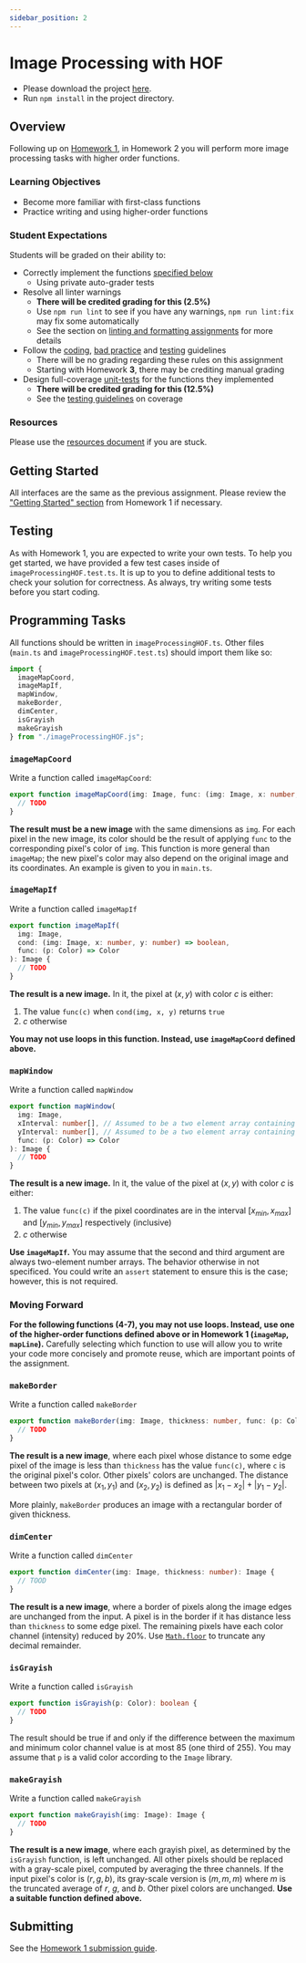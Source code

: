 ```yaml
---
sidebar_position: 2
---
```


# Image Processing with HOF

- Please download the project [here](https://github.com/umass-compsci-220/public-materials/raw/main/homework/02-image-processing-with-hof.zip).
- Run `npm install` in the project directory.

## Overview

Following up on [Homework 1](/materials/homework/image-processing), in Homework 2 you will perform more image processing tasks with higher order functions.

### Learning Objectives

- Become more familiar with first-class functions
- Practice writing and using higher-order functions

### Student Expectations

Students will be graded on their ability to:

- Correctly implement the functions [specified below](#programming-tasks)
  - Using private auto-grader tests
- Resolve all linter warnings
  - **There will be credited grading for this (2.5%)**
  - Use `npm run lint` to see if you have any warnings, `npm run lint:fix` may fix some automatically
  - See the section on [linting and formatting assignments](/materials/tutorials/homework/editing#linting-and-formatting-assignments) for more details
- Follow the [coding](/materials/homework/image-processing), [bad practice](/materials/guidelines/bad-practices) and [testing](/materials/guidelines/testing) guidelines
  - There will be no grading regarding these rules on this assignment
  - Starting with Homework **3**, there may be crediting manual grading
- Design full-coverage [unit-tests](#testing) for the functions they implemented
  - **There will be credited grading for this (12.5%)**
  - See the [testing guidelines](/materials/guidelines/testing#coverage) on coverage

### Resources

Please use the [resources document](resources/README.md) if you are stuck.

## Getting Started

All interfaces are the same as the previous assignment. Please review the ["Getting Started" section](/materials/homework/image-processing#getting-started) from Homework 1 if necessary.

## Testing

As with Homework 1, you are expected to write your own tests. To help you get started, we have provided a few test cases inside of `imageProcessingHOF.test.ts`. It is up to you to define additional tests to check your solution for correctness. As always, try writing some tests before you start coding.

## Programming Tasks

All functions should be written in `imageProcessingHOF.ts`. Other files (`main.ts` and `imageProcessingHOF.test.ts`) should import them like so:

```ts
import {
  imageMapCoord,
  imageMapIf,
  mapWindow,
  makeBorder,
  dimCenter,
  isGrayish
  makeGrayish
} from "./imageProcessingHOF.js";
```

### `imageMapCoord`

Write a function called `imageMapCoord`:

```ts
export function imageMapCoord(img: Image, func: (img: Image, x: number, y: number) => Color): Image {
  // TODO
}
```

**The result must be a new image** with the same dimensions as `img`. For each pixel in the new image, its color should be the result of applying `func` to the corresponding pixel's color of `img`. This function is more general than `imageMap`; the new pixel's color may also depend on the original image and its coordinates. An example is given to you in `main.ts`.

### `imageMapIf`

Write a function called `imageMapIf`

```ts
export function imageMapIf(
  img: Image,
  cond: (img: Image, x: number, y: number) => boolean,
  func: (p: Color) => Color
): Image {
  // TODO
}
```

**The result is a new image.** In it, the pixel at $(x, y)$ with color $c$ is either:

1. The value `func(c)` when `cond(img, x, y)` returns `true`
2. $c$ otherwise

**You may not use loops in this function. Instead, use `imageMapCoord` defined above.**

### `mapWindow`

Write a function called `mapWindow`

```ts
export function mapWindow(
  img: Image,
  xInterval: number[], // Assumed to be a two element array containing [x_min, x_max]
  yInterval: number[], // Assumed to be a two element array containing [y_min, y_max]
  func: (p: Color) => Color
): Image {
  // TODO
}
```

**The result is a new image.** In it, the value of the pixel at $(x, y)$ with color $c$ is either:

1. The value `func(c)` if the pixel coordinates are in the interval $[x_{min}, x_{max}]$ and $[y_{min}, y_{max}]$ respectively (inclusive)
2. $c$ otherwise

**Use `imageMapIf`.** You may assume that the second and third argument are always two-element number arrays. The behavior otherwise in not specificed. You could write an `assert` statement to ensure this is the case; however, this is not required.

### Moving Forward

**For the following functions (4-7), you may not use loops. Instead, use one of the higher-order functions defined above or in Homework 1 (`imageMap`, `mapLine`).** Carefully selecting which function to use will allow you to write your code more concisely and promote reuse, which are important points of the assignment.

### `makeBorder`

Write a function called `makeBorder`

```ts
export function makeBorder(img: Image, thickness: number, func: (p: Color) => Color): Image {
  // TODO
}
```

**The result is a new image**, where each pixel whose distance to some edge pixel of the image is less than `thickness` has the value `func(c)`, where `c` is the original pixel's color. Other pixels' colors are unchanged. The distance between two pixels at $(x_1, y_1)$ and $(x_2, y_2)$ is defined as $|x_1-x_2|+|y_1-y_2|$.

More plainly, `makeBorder` produces an image with a rectangular border of given thickness.

### `dimCenter`

Write a function called `dimCenter`

```ts
export function dimCenter(img: Image, thickness: number): Image {
  // TOOD
}
```

**The result is a new image**, where a border of pixels along the image edges are unchanged from the input. A pixel is in the border if it has distance less than `thickness` to some edge pixel. The remaining pixels have each color channel (intensity) reduced by 20%. Use [`Math.floor`](https://developer.mozilla.org/en-US/docs/Web/JavaScript/Reference/Global_Objects/Math/floor) to truncate any decimal remainder.

### `isGrayish`

Write a function called `isGrayish`

```ts
export function isGrayish(p: Color): boolean {
  // TODO
}
```

The result should be true if and only if the difference between the maximum and minimum color channel value is at most 85 (one third of 255). You may assume that `p` is a valid color according to the `Image` library.

### `makeGrayish`

Write a function called `makeGrayish`

```ts
export function makeGrayish(img: Image): Image {
  // TODO
}
```

**The result is a new image**, where each grayish pixel, as determined by the `isGrayish` function, is left unchanged. All other pixels should be replaced with a gray-scale pixel, computed by averaging the three channels. If the input pixel's color is $(r, g, b)$, its gray-scale version is $(m, m, m)$ where $m$ is the truncated average of $r$, $g$, and $b$. Other pixel colors are unchanged. **Use a suitable function defined above.**

## Submitting

See the [Homework 1 submission guide](/materials/homework/image-processing#submitting).
